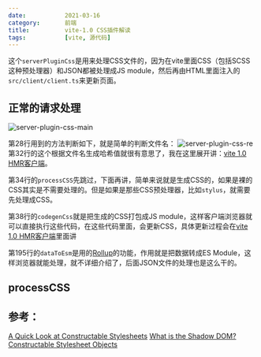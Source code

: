 ```yaml
---
date:           2021-03-16
category:       前端
title:          vite-1.0 CSS插件解读
tags:           [vite, 源代码]
---
```


这个`serverPluginCss`是用来处理CSS文件的，因为在vite里面CSS（包括SCSS这种预处理器）和JSON都被处理成JS module，然后再由HTML里面注入的`src/client/client.ts`来更新页面。
<!--more-->

## 正常的请求处理

![server-plugin-css-main](/assets/images/vite/server-plugin-css-main.png)

第28行用到的方法判断如下，就是简单的判断文件名：
![server-plugin-css-re](/assets/images/vite/server-plugin-css-re.png)
第32行的这个根据文件名生成哈希值就很有意思了，我在这里展开讲：[vite 1.0 HMR客户端][hmr-client]。

第34行的`processCSS`先跳过，下面再讲，简单来说就是生成CSS的，如果是裸的CSS其实是不需要处理的。但是如果是那些CSS预处理器，比如`stylus`，就需要先处理成CSS。

第38行的`codegenCss`就是把生成的CSS打包成JS module，这样客户端浏览器就可以直接执行这些代码，在这些代码里面，会更新CSS，具体更新过程会在[vite 1.0 HMR客户端][hmr-client]里面讲

第195行的`dataToEsm`是用的[Rollup](https://github.com/rollup/rollup)的功能，作用就是把数据转成ES Module，这样浏览器就能处理，就不详细介绍了，后面JSON文件的处理也是这么干的。

## processCSS

## 参考：

[A Quick Look at Constructable Stylesheets](https://dev.to/overrideveloper/a-first-look-at-constructable-stylesheets-3ae)
[What is the Shadow DOM?](https://bitsofco.de/what-is-the-shadow-dom)
[Constructable Stylesheet Objects](https://wicg.github.io/construct-stylesheets/)


[hmr-client]:/posts/2021-03-16-vite-1.0-HMR-client